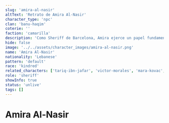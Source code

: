 ```yaml
---
slug: 'amira-al-nasir'
altText: 'Retrato de Amira Al-Nasir'
character_type: 'npc'
clan: 'banu-haqim'
coterie: ''
faction: 'camarilla'
description: 'Como Sheriff de Barcelona, Amira ejerce un papel fundamental en la Camarilla. Esta Banu Haqim de cabello moreno destaca por sus ojos negros como el azabache y su tez acaramelada.'
hide: false
image: '../../assets/character_images/amira-al-nasir.png'
name: 'Amira Al-Nasir'
nationality: 'Lebanese'
pattern: 'default'
race: 'kindred'
related_characters: ['tariq-ibn-jafar', 'victor-morales', 'mara-kovac', 'raul-delgado']
role: 'sheriff'
showInfo: true
status: 'unlive'
tags: []
---
```


# Amira Al-Nasir
